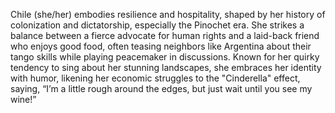 Chile (she/her) embodies resilience and hospitality, shaped by her history of colonization and dictatorship, especially the Pinochet era. She strikes a balance between a fierce advocate for human rights and a laid-back friend who enjoys good food, often teasing neighbors like Argentina about their tango skills while playing peacemaker in discussions. Known for her quirky tendency to sing about her stunning landscapes, she embraces her identity with humor, likening her economic struggles to the "Cinderella" effect, saying, “I’m a little rough around the edges, but just wait until you see my wine!”